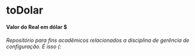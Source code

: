 # toDolar

#### Valor do Real em dólar $ 
###### Repositório para fins acadêmicos relacionados a disciplina de gerência de configuração. É isso (: